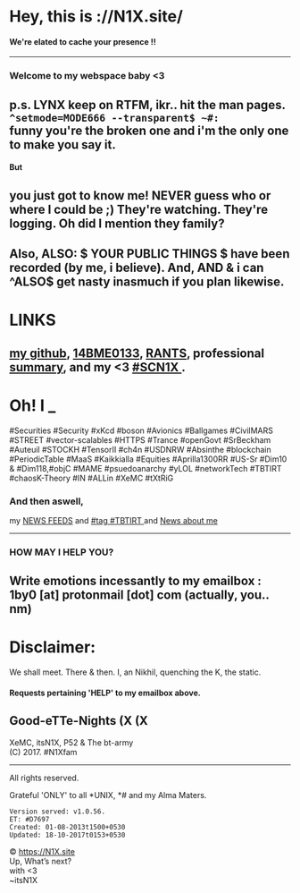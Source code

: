 # Hey, this is ://N1X.site/
#### We're elated to cache your presence !!
---

### Welcome to my webspace baby <3
p.s. LYNX keep on RTFM, ikr.. hit the man pages.
`  
^setmode=MODE666 --transparent$ ~#:
`  
funny you're the broken one and i'm the only one to make you say it.
---

#### But
you just got to know me! NEVER guess who or where I could be ;)
They're watching. They're logging.
Oh did I mention they family?
---

Also, ALSO: $ YOUR PUBLIC THINGS $ have been recorded (by me, i believe).
And, AND & i can ^ALSO$ get nasty inasmuch if you plan likewise.
---

# LINKS
[my github](http://github.com/itsn1x), [14BME0133](http://14bme0133.github.io), [RANTS](http://twitter.com/itsn1x), professional [summary](http://linkedin.com/in/itsn1x), and my <3 [ #SCN1X ](http://soundcloud.com/itsn1x).
---

# Oh! I _
#Securities #Security #xKcd #boson #Avionics #Ballgames #CivilMARS #STREET #vector-scalables #HTTPS #Trance #openGovt #SrBeckham #Auteuil #STOCKH #TensorII #ch4n #USDNRW #Absinthe #blockchain #PeriodicTable #MaaS #Kaikkialla #Equities #Aprilla1300RR #US-Sr #Dim10 & #Dim118,#objC #MAME #psuedoanarchy #yLOL #networkTech #TBTIRT #chaosK-Theory #IN #ALLin #XeMC #tXtRiG

### And then aswell, 
my [NEWS FEEDS](NewsFEEDforN1Xsite) and [ #tag #TBTIRT ](https://twitter.com/search?q=TBTIRT) and [ News about me ](http://google.com/search?q=itsn1x)

---

### HOW MAY I HELP YOU?
Write emotions incessantly to my emailbox : 1by0 [at] protonmail [dot] com (actually, you.. nm)
---

# Disclaimer:
We shall meet. There & then. I, an Nikhil, quenching the K, the static.

#### Requests pertaining 'HELP' to my emailbox above.
 

## __Good-eTTe-Nights__ (X (X
XeMC, itsN1X, P52 & The bt-army  
(C) 2017. #N1Xfam

---

All rights reserved.

Grateful 'ONLY' to all \*UNIX, \*# and my Alma Maters.


    Version served: v1.0.56.
    ET: #D7697
    Created: 01-08-2013t1500+0530
    Updated: 18-10-2017t0153+0530

© https://N1X.site
<br>Up, What’s next?
<br>with <3
<br>~itsN1X
